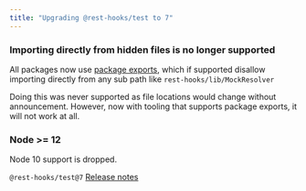 ```yaml
---
title: "Upgrading @rest-hooks/test to 7"
---
```


### Importing directly from hidden files is no longer supported

All packages now use [package exports](https://webpack.js.org/guides/package-exports/), which if
supported disallow importing directly from any sub path like `rest-hooks/lib/MockResolver`

Doing this was never supported as file locations would change without announcement. However, now
with tooling that supports package exports, it will not work at all.

### Node >= 12

Node 10 support is dropped.


`@rest-hooks/test@7` [Release notes](https://github.com/coinbase/rest-hooks/blob/master/packages/test/CHANGELOG.md#700-2021-09-08)
